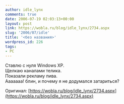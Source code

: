 ```yaml
---
author: idle_lynx
comments: true
date: 2006-07-19 02:03:13+00:00
layout: post
link: https://wobla.ru/blog/idle_lynx/2734.aspx
slug: '2006/07/idle'
title: '<без названия>'
wordpress_id: 226
tags:
- PC
---
```


Ставлю с нуля Windows XP.  
Щелкаю каналами телика.  
Показали рекламу пива.  
Ааааааа! блин, и почему я не додумался затариться?

Оригинал: [https://wobla.ru/blog/idle_lynx/2734.aspx](https://wobla.ru/blog/idle_lynx/2734.aspx)
